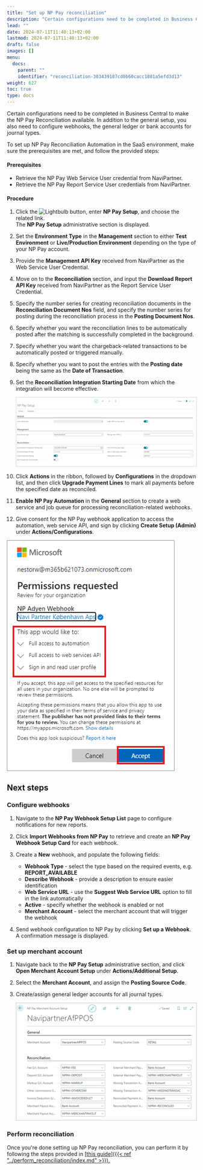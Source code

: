 ```yaml
---
title: "Set up NP Pay reconciliation"
description: "Certain configurations need to be completed in Business Central to make the NP Pay Reconciliation available. In addition to the general setup, you also need to configure webhooks, the general ledger or bank accounts for journal types."
lead: ""
date: 2024-07-11T11:40:13+02:00
lastmod: 2024-07-11T11:40:13+02:00
draft: false
images: []
menu:
  docs:
    parent: ""
    identifier: "reconciliation-303439187cd0b60cacc1881a5efd3d13"
weight: 627
toc: true
type: docs
---
```


Certain configurations need to be completed in Business Central to make the NP Pay Reconciliation available. In addition to the general setup, you also need to configure webhooks, the general ledger or bank accounts for journal types. 

To set up NP Pay Reconciliation Automation in the SaaS environment, make sure the prerequisites are met, and follow the provided steps:

#### Prerequisites

- Retrieve the NP Pay Web Service User credential from NaviPartner.
- Retrieve the NP Pay Report Service User credentials from NaviPartner.

#### Procedure

1. Click the ![Lightbulb](Lightbulb_icon.PNG) button, enter **NP Pay Setup**, and choose the related link.           
   The **NP Pay Setup** administrative section is displayed.
2. Set the **Environment Type** in the **Management** section to either **Test Environment** or **Live/Production Environment** depending on the type of your NP Pay account. 
3. Provide the **Management API Key** received from NaviPartner as the Web Service User Credential.
4. Move on to the **Reconciliation** section, and input the **Download Report API Key** received from NaviPartner as the Report Service User Credential.
5. Specify the number series for creating reconciliation documents in the **Reconciliation Document Nos** field, and specify the number series for posting during the reconciliation process in the **Posting Document Nos**.
6. Specify whether you want the reconciliation lines to be automatically posted after the matching is successfully completed in the background.
7. Specify whether you want the chargeback-related transactions to be automatically posted or triggered manually. 
8. Specify whether you want to post the entries with the **Posting date** being the same as the **Date of Transaction**.
9. Set the **Reconciliation Integration Starting Date** from which the integration will become effective.

   ![np_pay_setup](Images/np_pay_setup.PNG)
   
10. Click **Actions** in the ribbon, followed by **Configurations** in the dropdown list, and then click **Upgrade Payment Lines** to mark all payments before the specified date as reconciled. 
11. **Enable NP Pay Automation** in the **General** section to create a web service and job queue for processing reconciliation-related webhooks.
12. Give consent for the NP Pay webhook application to access the automation, web service API, and sign by clicking **Create Setup (Admin)** under **Actions/Configurations**.

   ![np_pay_consent](Images/np_pay_consent.PNG)


## Next steps

### Configure webhooks

1. Navigate to the **NP Pay Webhook Setup List** page to configure notifications for new reports. 
2. Click **Import Webhooks from NP Pay** to retrieve and create an **NP Pay Webhook Setup Card** for each webhook. 
3. Create a **New** webhook, and populate the following fields:
    - **Webhook Type** - select the type based on the required events, e.g. **REPORT_AVAILABLE**
    - **Describe Webhook** - provide a description to ensure easier identification
    - **Web Service URL** - use the **Suggest Web Service URL** option to fill in the link automatically
    - **Active** - specify whether the webhook is enabled or not
    - **Merchant Account** - select the merchant account that will trigger the webhook

4. Send webhook configuration to NP Pay by clicking **Set up a Webhook**.     
    A confirmation message is displayed.

### Set up merchant account

1. Navigate back to the **NP Pay Setup** administrative section, and click **Open Merchant Account Setup** under **Actions/Additional Setup**.
2. Select the **Merchant Account**, and assign the **Posting Source Code**.
3. Create/assign general ledger accounts for all journal types.

   ![np_pay_merchant](Images/np_pay_merchant.PNG)

### Perform reconciliation

Once you're done setting up NP Pay reconciliation, you can perform it by following the steps provided in [<ins>this guide<ins>]({{< ref "../perform_reconciliation/index.md" >}}).